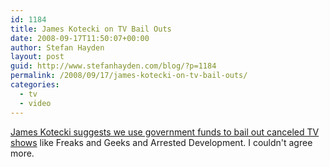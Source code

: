 ```yaml
---
id: 1184
title: James Kotecki on TV Bail Outs
date: 2008-09-17T11:50:07+00:00
author: Stefan Hayden
layout: post
guid: http://www.stefanhayden.com/blog/?p=1184
permalink: /2008/09/17/james-kotecki-on-tv-bail-outs/
categories:
  - tv
  - video
---
```

<a href="http://www.youtube.com/watch?v=4qD4ngZMR1M">James Kotecki suggests we use government funds to bail out canceled TV shows</a> like Freaks and Geeks and Arrested Development. I couldn't agree more.

<object width="425" height="344"><param name="movie" value="http://www.youtube.com/v/4qD4ngZMR1M&hl=en&fs=1"></param><param name="allowFullScreen" value="true"></param><embed src="http://www.youtube.com/v/4qD4ngZMR1M&hl=en&fs=1" type="application/x-shockwave-flash" allowfullscreen="true" width="425" height="344"></embed></object>
